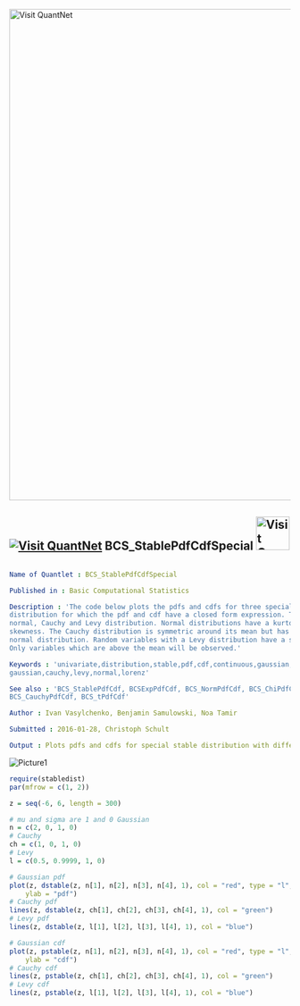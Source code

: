 
[<img src="https://github.com/QuantLet/Styleguide-and-FAQ/blob/master/pictures/banner.png" width="880" alt="Visit QuantNet">](http://quantlet.de/index.php?p=info)

## [<img src="https://github.com/QuantLet/Styleguide-and-Validation-procedure/blob/master/pictures/qloqo.png" alt="Visit QuantNet">](http://quantlet.de/) **BCS_StablePdfCdfSpecial** [<img src="https://github.com/QuantLet/Styleguide-and-Validation-procedure/blob/master/pictures/QN2.png" width="60" alt="Visit QuantNet 2.0">](http://quantlet.de/d3/ia)

```yaml

Name of Quantlet : BCS_StablePdfCdfSpecial

Published in : Basic Computational Statistics

Description : 'The code below plots the pdfs and cdfs for three special cases of the stable
distribution for which the pdf and cdf have a closed form expression. The special cases are the
normal, Cauchy and Levy distribution. Normal distributions have a kurtosis of three and zero
skewness. The Cauchy distribution is symmetric around its mean but has thicker tails than the
normal distribution. Random variables with a Levy distribution have a skewness which tends to one.
Only variables which are above the mean will be observed.'

Keywords : 'univariate,distribution,stable,pdf,cdf,continuous,gaussian,
gaussian,cauchy,levy,normal,lorenz'

See also : 'BCS_StablePdfCdf, BCSExpPdfCdf, BCS_NormPdfCdf, BCS_ChiPdfCdf, BCS_FPdfCdf,
BCS_CauchyPdfCdf, BCS_tPdfCdf'

Author : Ivan Vasylchenko, Benjamin Samulowski, Noa Tamir

Submitted : 2016-01-28, Christoph Schult

Output : Plots pdfs and cdfs for special stable distribution with different parameters.

```

![Picture1](BCS_StablePdfCdfSpecial.png)


```r
require(stabledist)
par(mfrow = c(1, 2))

z = seq(-6, 6, length = 300)

# mu and sigma are 1 and 0 Gaussian
n = c(2, 0, 1, 0)
# Cauchy
ch = c(1, 0, 1, 0)
# Levy
l = c(0.5, 0.9999, 1, 0)

# Gaussian pdf
plot(z, dstable(z, n[1], n[2], n[3], n[4], 1), col = "red", type = "l", xlim = c(-5, 5), ylim = c(0, 0.5), xlab = "z", 
    ylab = "pdf")
# Cauchy pdf
lines(z, dstable(z, ch[1], ch[2], ch[3], ch[4], 1), col = "green")
# Levy pdf
lines(z, dstable(z, l[1], l[2], l[3], l[4], 1), col = "blue")

# Gaussian cdf
plot(z, pstable(z, n[1], n[2], n[3], n[4], 1), col = "red", type = "l", xlim = c(-5, 5), ylim = c(0, 1), xlab = "z", 
    ylab = "cdf")
# Cauchy cdf
lines(z, pstable(z, ch[1], ch[2], ch[3], ch[4], 1), col = "green")
# Levy cdf
lines(z, pstable(z, l[1], l[2], l[3], l[4], 1), col = "blue") 
```

